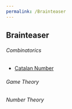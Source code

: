 ```yaml
---
permalink: /Brainteaser
---
```

## Brainteaser
###### Combinatorics
- [Catalan Number](./Combinatorics/Catalan_Number.md)

###### Game Theory

###### Number Theory